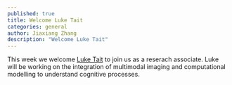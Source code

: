 ```yaml
---
published: true
title: Welcome Luke Tait
categories: general
author: Jiaxiang Zhang
description: "Welcome Luke Tait"
---
```


This week we welcome [Luke Tait](/people/luke_tait) to join us as a reserach associate. Luke will be working on the integration of multimodal imaging and computational modelling to understand cognitive processes.